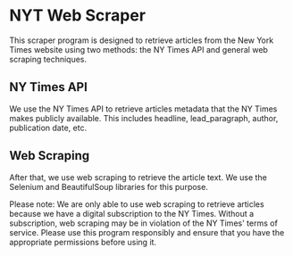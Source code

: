 # NYT Web Scraper

This scraper program is designed to retrieve articles from the New York Times website using two methods: the NY Times API and general web scraping techniques.

## NY Times API
We use the NY Times API to retrieve articles metadata that the NY Times makes publicly available. This includes headline, lead_paragraph, author, publication date, etc. 

## Web Scraping
After that, we use web scraping to retrieve the article text. We use the Selenium and BeautifulSoup libraries for this purpose.

Please note: We are only able to use web scraping to retrieve articles because we have a digital subscription to the NY Times. Without a subscription, web scraping may be in violation of the NY Times' terms of service. Please use this program responsibly and ensure that you have the appropriate permissions before using it.
